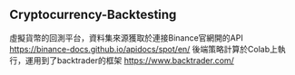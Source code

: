 ## Cryptocurrency-Backtesting
虛擬貨幣的回測平台，資料集來源獲取於連接Binance官網開的API https://binance-docs.github.io/apidocs/spot/en/
後端策略計算於Colab上執行，運用到了backtrader的框架 https://www.backtrader.com/